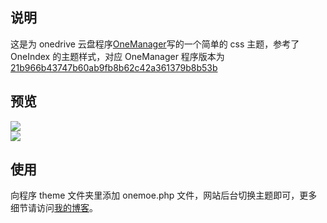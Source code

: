 ## 说明

这是为 onedrive 云盘程序[OneManager](https://github.com/qkqpttgf/OneManager-php)写的一个简单的 css 主题，参考了 OneIndex 的主题样式，对应 OneManager 程序版本为[21b966b43747b60ab9fb8b62c42a361379b8b53b](https://github.com/qkqpttgf/OneManager-php/tree/21b966b43747b60ab9fb8b62c42a361379b8b53b)

## 预览

![](https://files.catbox.moe/nltur7.png)  
![](https://files.catbox.moe/zvatil.png)

## 使用

向程序 theme 文件夹里添加 onemoe.php 文件，网站后台切换主题即可，更多细节请访问[我的博客](https://www.2bboy.com/archives/154.html)。
